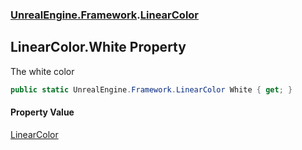 ### [UnrealEngine.Framework](./UnrealEngine-Framework.md 'UnrealEngine.Framework').[LinearColor](./UnrealEngine-Framework-LinearColor.md 'UnrealEngine.Framework.LinearColor')
## LinearColor.White Property
The white color  
```csharp
public static UnrealEngine.Framework.LinearColor White { get; }
```
#### Property Value
[LinearColor](./UnrealEngine-Framework-LinearColor.md 'UnrealEngine.Framework.LinearColor')  
